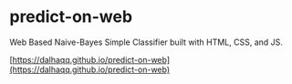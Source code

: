 # predict-on-web
Web Based Naive-Bayes Simple Classifier built with HTML, CSS, and JS.

[https://dalhaqq.github.io/predict-on-web](https://dalhaqq.github.io/predict-on-web)
